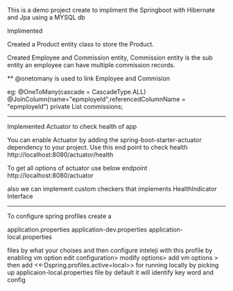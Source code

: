 This is a demo project create to impliment the Springboot with Hibernate and Jpa using a MYSQL db

Implimented 

Created a Product entity class to store the Product.

Created Employee and Commission entity, Commission entity is the sub entity an employee can have multiple commission records.

** @onetomany is used to link Employee and Commision

eg:    @OneToMany(cascade = CascadeType.ALL)
@JoinColumn(name="epmployeId",referencedColumnName = "epmployeId")
private List<CommisionEmp> commissions;

----------------------------------------------

Implemented Actuator to check health of app

You can enable Actuator by adding the spring-boot-starter-actuator dependency to your project.
Use this end point to check health
http://localhost:8080/actuator/health

To get all options of actuator use below endpoint
http://localhost:8080/actuator

also we can implement custom checkers that implements HealthIndicator Interface

---------------------------------------------------------
To configure spring profiles create a 

application.properties
application-dev.properties
application-local.properties

files by what your choises and then configure inteleji with this profile by enabling vm option
edit configuration> modify options> add vm options > then add <<-Dspring.profiles.active=local>> for running locally by picking up applicaion-local.properties file by default it will identify key word and config
